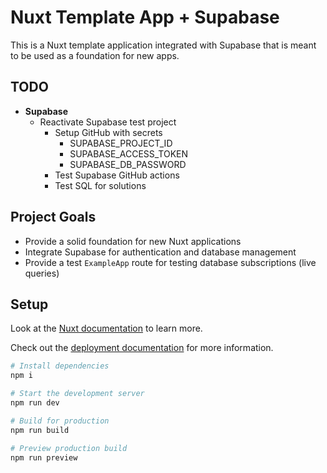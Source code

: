 # Nuxt Template App + Supabase

This is a Nuxt template application integrated with Supabase that is meant to be used as a
foundation for new apps.

## TODO

- **Supabase**
  - Reactivate Supabase test project
    - Setup GitHub with secrets
      - SUPABASE_PROJECT_ID
      - SUPABASE_ACCESS_TOKEN
      - SUPABASE_DB_PASSWORD
    - Test Supabase GitHub actions
    - Test SQL for solutions

## Project Goals

- Provide a solid foundation for new Nuxt applications
- Integrate Supabase for authentication and database management
- Provide a test `ExampleApp` route for testing database subscriptions (live queries)

## Setup

Look at the [Nuxt documentation](https://nuxt.com/docs/getting-started/introduction) to learn more.

Check out the [deployment documentation](https://nuxt.com/docs/getting-started/deployment) for more
information.

```sh
# Install dependencies
npm i

# Start the development server
npm run dev

# Build for production
npm run build

# Preview production build
npm run preview
```

